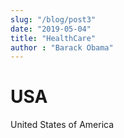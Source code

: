 ```yaml
---
slug: "/blog/post3"
date: "2019-05-04"
title: "HealthCare"
author : "Barack Obama"
---
```


# USA

United States of America
